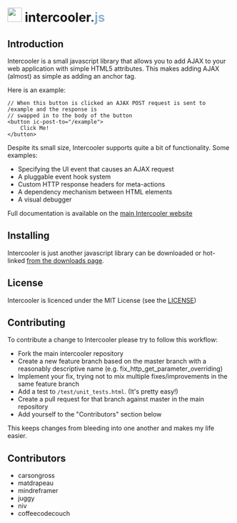 <h1><img src="http://intercoolerjs.org/images/Intercooler_CMYK_noType_64.png" height="32px"> intercooler<span style="color: #26628E;">.</span><span style="color: #8EB3D0;">js</span></h1>

## Introduction

Intercooler is a small javascript library that allows you to add AJAX to your web application with
simple HTML5 attributes.  This makes adding AJAX (almost) as simple as adding an anchor tag.

Here is an example:

    // When this button is clicked an AJAX POST request is sent to /example and the response is
    // swapped in to the body of the button
    <button ic-post-to="/example">
        Click Me!
    </button>

Despite its small size, Intercooler supports quite a bit of functionality. Some examples:

* Specifying the UI event that causes an AJAX request
* A pluggable event hook system
* Custom HTTP response headers for meta-actions
* A dependency mechanism between HTML elements
* A visual debugger

Full documentation is available on the [main Intercooler website](http://intercoolerjs.org/)

## Installing

Intercooler is just another javascript library can be downloaded or hot-linked [from the downloads page](http://intercoolerjs.org/download.html).

## License

Intercooler is licenced under the MIT License (see the [LICENSE](https://raw.githubusercontent.com/LeadDyno/intercooler-js/master/LICENSE))

## Contributing

To contribute a change to Intercooler please try to follow this workflow:

* Fork the main intercooler repository
* Create a new feature branch based on the master branch with a reasonably descriptive name (e.g. fix_http_get_parameter_overriding)
* Implement your fix, trying not to mix multiple fixes/improvements in the same feature branch
* Add a test to <code>/test/unit_tests.html</code>.  (It's pretty easy!)
* Create a pull request for that branch against master in the main repository
* Add yourself to the "Contributors" section below

This keeps changes from bleeding into one another and makes my life easier.

## Contributors

* carsongross
* matdrapeau
* mindreframer
* juggy
* niv
* coffeecodecouch
